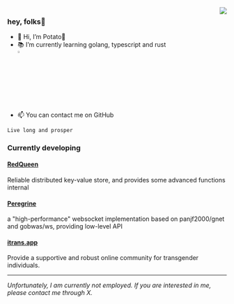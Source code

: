 <img align="right" src="https://github-readme-stats.vercel.app/api?username=PotatoCloud&show_icons=true&icon_color=CE1D2D&text_color=718096&hide_title=false" />

### hey, folks👋

- 🖖 Hi, I’m Potato🥔
- 📚 I’m currently learning golang, typescript and rust<img style="display: flex; align-items: center;" src="https://go.dev/blog/go-brand/Go-Logo/PNG/Go-Logo_Aqua.png" width="3.5%" height="auto">
- 📫 You can contact me on GitHub

`Live long and prosper`

### Currently developing

#### [RedQueen](https://github.com/RealFax/RedQueen)
Reliable distributed key-value store, and provides some advanced functions internal

#### [Peregrine](https://github.com/RealFax/peregrine)
a "high-performance" websocket implementation based on panjf2000/gnet and gobwas/ws, providing low-level API

#### [itrans.app](https://itrans.app)
Provide a supportive and robust online community for transgender individuals.

------

_Unfortunately, I am currently not employed. If you are interested in me, please contact me through X._
